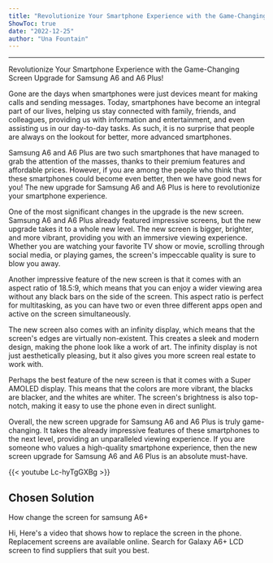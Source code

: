 ```yaml
---
title: "Revolutionize Your Smartphone Experience with the Game-Changing Screen Upgrade for Samsung A6 and A6 Plus!"
ShowToc: true 
date: "2022-12-25"
author: "Una Fountain"
---
```

*****
Revolutionize Your Smartphone Experience with the Game-Changing Screen Upgrade for Samsung A6 and A6 Plus!

Gone are the days when smartphones were just devices meant for making calls and sending messages. Today, smartphones have become an integral part of our lives, helping us stay connected with family, friends, and colleagues, providing us with information and entertainment, and even assisting us in our day-to-day tasks. As such, it is no surprise that people are always on the lookout for better, more advanced smartphones.

Samsung A6 and A6 Plus are two such smartphones that have managed to grab the attention of the masses, thanks to their premium features and affordable prices. However, if you are among the people who think that these smartphones could become even better, then we have good news for you! The new upgrade for Samsung A6 and A6 Plus is here to revolutionize your smartphone experience.

One of the most significant changes in the upgrade is the new screen. Samsung A6 and A6 Plus already featured impressive screens, but the new upgrade takes it to a whole new level. The new screen is bigger, brighter, and more vibrant, providing you with an immersive viewing experience. Whether you are watching your favorite TV show or movie, scrolling through social media, or playing games, the screen's impeccable quality is sure to blow you away.

Another impressive feature of the new screen is that it comes with an aspect ratio of 18.5:9, which means that you can enjoy a wider viewing area without any black bars on the side of the screen. This aspect ratio is perfect for multitasking, as you can have two or even three different apps open and active on the screen simultaneously.

The new screen also comes with an infinity display, which means that the screen's edges are virtually non-existent. This creates a sleek and modern design, making the phone look like a work of art. The infinity display is not just aesthetically pleasing, but it also gives you more screen real estate to work with.

Perhaps the best feature of the new screen is that it comes with a Super AMOLED display. This means that the colors are more vibrant, the blacks are blacker, and the whites are whiter. The screen's brightness is also top-notch, making it easy to use the phone even in direct sunlight.

Overall, the new screen upgrade for Samsung A6 and A6 Plus is truly game-changing. It takes the already impressive features of these smartphones to the next level, providing an unparalleled viewing experience. If you are someone who values a high-quality smartphone experience, then the new screen upgrade for Samsung A6 and A6 Plus is an absolute must-have.

{{< youtube Lc-hyTgGXBg >}} 



## Chosen Solution
 How change the screen for samsung A6+

 Hi,
Here's a video that shows how to replace the screen in the phone.
Replacement screens are available online. Search for Galaxy A6+ LCD screen to find suppliers that suit you best.




